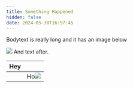 ```yaml
---
title: Something Happened
hidden: false
date: 2024-05-30T16:57:45
---
```

Bodytext is really long and it has an image below

![](/src/media/Bruce-Nauman-Run-from-Fear-Fun-from-Rear-A038280.webp)
And text after.





|Hey| |
|---|---|
| |Ho![](/src/media/-DSC3758.webp)|




